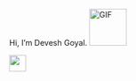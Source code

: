   Hi, I’m Devesh Goyal.         <img alt="GIF" src="https://github.com/TheDudeThatCode/TheDudeThatCode/blob/master/Assets/wave.gif" width="67" />
 
 
 
 
 
 <img src="https://github.com/TheDudeThatCode/TheDudeThatCode/blob/master/Assets/Developer.gif" width="30px"> 

